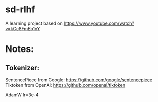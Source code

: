 # sd-rlhf

A learning project based on https://www.youtube.com/watch?v=kCc8FmEb1nY

# Notes:

## Tokenizer:

SentencePiece from Google: https://github.com/google/sentencepiece
Tiktoken from OpenAI: https://github.com/openai/tiktoken


AdamW lr=3e-4
